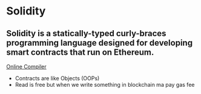 # Solidity

## Solidity is a statically-typed curly-braces programming language designed for developing smart contracts that run on Ethereum.

[Online Compiler](https://remix.ethereum.org/)

- Contracts are like Objects (OOPs)
- Read is free but when we write something in blockchain ma pay gas fee
